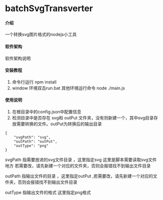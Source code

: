 # batchSvgTransverter

#### 介绍
一个转换svg图片格式的nodejs小工具

#### 软件架构
软件架构说明


#### 安装教程

1.  命令行运行 npm install 
2.  window 环境双击run.bat 其他环境运行命令 node ./main.js 

#### 使用说明

1. 在根目录中的config.json中配置信息
2. 检测目录中是否存在 svg和 outPut 文件夹，没有则新建一个，其中svg目录存放需要转换的文件。outPut为转换后的输出目录

```
{
    "svgPath": "svg",
    "outPath": "outPut",
    "outType": "png"
}
```

svgPath 指需要放进的svg文件目录 ，这里指定svg 这里是脚本需要读取svg文件地方 若需要改，请先新建一个对应的文件夹，否则会报错找不到输出文件目录

outPath 指输出文件的目录 ，这里指定outPut ,若需要改，请先新建一个对应的文件夹，否则会报错找不到输出文件目录

outType 指输出文件的格式 这里指定png格式 

